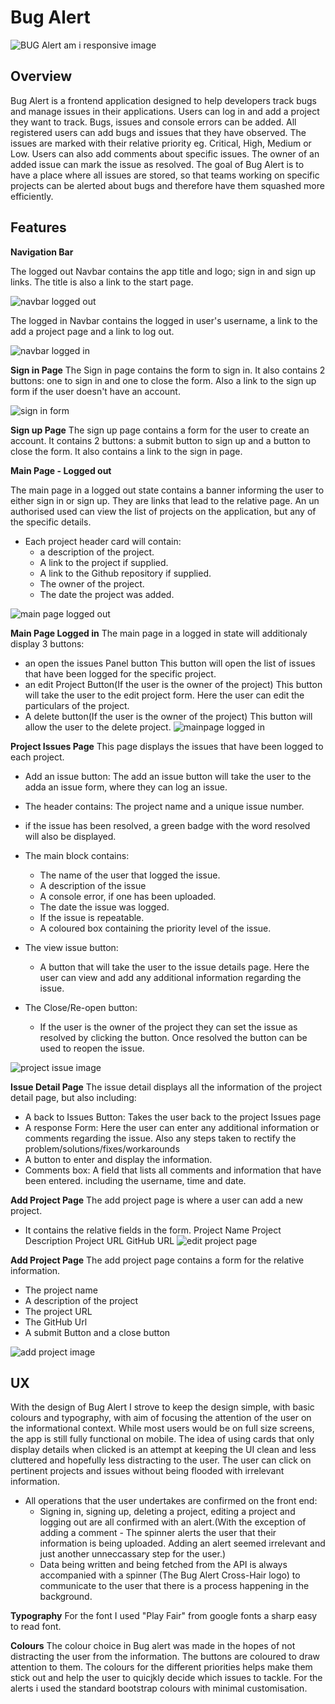 # Bug Alert

![BUG Alert am i responsive image](src/assets/main_image_responsive.png)

## Overview

Bug Alert is a frontend application designed to help developers track bugs and manage issues in their applications. Users can log in and add a project they want to track. Bugs, issues and console errors can be added. All registered users can add bugs and issues that they have observed. The issues are marked with their relative priority eg. Critical, High, Medium or Low.
Users can also add comments about specific issues. The owner of an added issue can mark the issue as resolved.
The goal of Bug Alert is to have a place where all issues are stored, so that teams working on specific projects can be alerted about bugs and therefore have them squashed more efficiently.

## Features

**Navigation Bar**

The logged out Navbar contains the app title and logo; sign in and sign up links.
The title is also a link to the start page.

![navbar logged out](src/assets/navbar_logged_out.png)

The logged in Navbar contains the logged in user's username, a link to the add a project page and a link to log out.

![navbar logged in](src/assets/navbar_logged_in.png)

**Sign in Page**
The Sign in page contains the form to sign in. It also contains 2 buttons: one to sign in and one to close the form. Also a link to the sign up form if the user doesn't have an account.

![sign in form](src/assets/signin_page.png)

**Sign up Page**
The sign up page contains a form for the user to create an account.
It contains 2 buttons: a submit button to sign up and a button to close the form. It also contains a link to the sign in page.

**Main Page - Logged out**

The main page in a logged out state contains a banner informing the user to either sign in or sign up. They are links that lead to the relative page.
An un authorised used can view the list of projects on the application, but any of the specific details.

- Each project header card will contain:
  - a description of the project.
  - A link to the project if supplied.
  - A link to the Github repository if supplied.
  - The owner of the project.
  - The date the project was added.

![main page logged out](src/assets/project_page_logged_out.png)

**Main Page Logged in**
The main page in a logged in state will additionaly display 3 buttons:

- an open the issues Panel button
  This button will open the list of issues that have been logged for the specific project.
- an edit Project Button(If the user is the owner of the project)
  This button will take the user to the edit project form. Here the user can edit the particulars of the project.
- A delete button(If the user is the owner of the project)
  This button will allow the user to the delete project.
  ![mainpage logged in ](src/assets/main_page_logged_in.png)

**Project Issues Page**
This page displays the issues that have been logged to each project.

- Add an issue button: The add an issue button will take the user to the adda an issue form, where they can log an issue.

- The header contains: The project name and a unique issue number.
- if the issue has been resolved, a green badge with the word resolved will also be displayed.
- The main block contains:

  - The name of the user that logged the issue.
  - A description of the issue
  - A console error, if one has been uploaded.
  - The date the issue was logged.
  - If the issue is repeatable.
  - A coloured box containing the priority level of the issue.

- The view issue button:
  - A button that will take the user to the issue details page. Here the user
    can view and add any additional information regarding the issue.
- The Close/Re-open button:
  - If the user is the owner of the project they can set the issue as resolved by clicking the button. Once resolved the button can be used to reopen the issue.

![project issue image](src/assets/project_issue.png)

**Issue Detail Page**
The issue detail displays all the information of the project detail page, but also
including:

- A back to Issues Button:
  Takes the user back to the project Issues page
- A response Form:
  Here the user can enter any additional information or comments regarding the issue.
  Also any steps taken to rectify the problem/solutions/fixes/workarounds
- A button to enter and display the information.
- Comments box:
  A field that lists all comments and information that have been entered.
  including the username, time and date.

**Add Project Page**
The add project page is where a user can add a new project.

- It contains the relative fields in the form.
  Project Name
  Project Description
  Project URL
  GitHub URL
  ![edit project page](src/assets/edit_project_page.png)

**Add Project Page**
The add project page contains a form for the relative information.

- The project name
- A description of the project
- The project URL
- The GitHub Url
- A submit Button and a close button

![add project image](src/assets/add_project.png)

## UX

With the design of Bug Alert I strove to keep the design simple, with basic colours and
typography, with aim of focusing the attention of the user on the informational context.
While most users would be on full size screens, the app is still fully functional on mobile.
The idea of using cards that only display details when clicked is an attempt at keeping the UI clean and less cluttered and hopefully less distracting to the user.
The user can click on pertinent projects and issues without being flooded with irrelevant information.

- All operations that the user undertakes are confirmed on the front end:
  - Signing in, signing up, deleting a project, editing a project and logging out are all
    confirmed with an alert.(With the exception of adding a comment - The spinner alerts the user that their information is being uploaded. Adding an alert seemed irrelevant and just another unneccassary step for the user.)
  - Data being written and being fetched from the API is always accompanied with a spinner (The Bug Alert Cross-Hair logo) to communicate to the user that there is a process happening in the background.

**Typography**
For the font I used "Play Fair" from google fonts a sharp easy to read font.

**Colours**
The colour choice in Bug alert was made in the hopes of not distracting the user from the information. The buttons are coloured to draw attention to them. The colours for the different priorities helps make them stick out and help the user to quicjkly decide which issues to tackle. For the alerts i used the standard bootstrap colours with minimal customisation.
